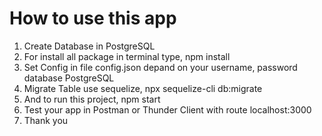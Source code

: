 # How to use this app

1. Create Database in PostgreSQL
2. For install all package in terminal type, npm install
3. Set Config in file config.json depand on your username, password database PostgreSQL
4. Migrate Table use sequelize, npx sequelize-cli db:migrate
5. And to run this project, npm start
6. Test your app in Postman or Thunder Client with route localhost:3000
7. Thank you

